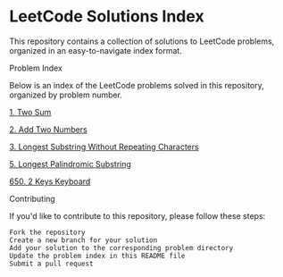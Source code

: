 # LeetCode Solutions Index

This repository contains a collection of solutions to LeetCode problems, organized in an easy-to-navigate index format.<br>

Problem Index

Below is an index of the LeetCode problems solved in this repository, organized by problem number.<br>

[1. Two Sum](https://github.com/l0hitk/LeetCode-Solutions/blob/main/1.%20Two%20Sum%20.md)

[2. Add Two Numbers](https://github.com/l0hitk/LeetCode-Solutions/blob/main/2.%20Add%20Two%20Numbers%20.md)

[3. Longest Substring Without Repeating Characters](https://github.com/l0hitk/LeetCode-Solutions/blob/main/3.%20Longest%20Substring%20Without%20Repeating%20Characters%20.md)

[5. Longest Palindromic Substring](https://github.com/l0hitk/LeetCode-Solutions/blob/main/5.%20Longest%20Palindromic%20Substring%20.md)

[650. 2 Keys Keyboard](https://github.com/l0hitk/LeetCode-Solutions/blob/main/650.%202%20Keys%20Keyboard%20.md) 

Contributing

If you'd like to contribute to this repository, please follow these steps:

    Fork the repository
    Create a new branch for your solution
    Add your solution to the corresponding problem directory
    Update the problem index in this README file
    Submit a pull request

